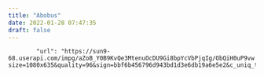 ```yaml
---
title: "Abobus"
date: 2022-01-28 07:47:35
draft: false
---
```


            "url": "https://sun9-68.userapi.com/impg/aZoB_Y0B9KvQe3MtenuOcDU9Gi8bpYcVbPjqIg/ObQiH0uP9vw.jpg?size=1080x635&quality=96&sign=bbf6b456796d943bd1d3e6db19a6e5e2&c_uniq_tag=OBfvRH2dcLk1SHj_6ca6mq8raQNvYhlZO82vcbDdHlU&type=album",
